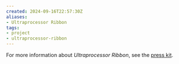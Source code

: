 ```yaml
---
created: 2024-09-16T22:57:30Z
aliases:
- Ultraprocessor Ribbon
tags:
- project
- ultraprocessor-ribbon
---
```


For more information about _Ultraprocessor Ribbon_, see the [press kit](../press-kits/ultraprocessor-ribbon/index.md).
